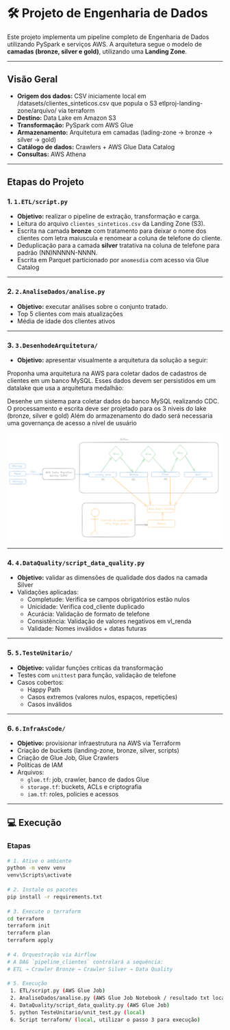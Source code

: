 # 🛠️ Projeto de Engenharia de Dados 

Este projeto implementa um pipeline completo de Engenharia de Dados utilizando PySpark e serviços AWS. A arquitetura segue o modelo de **camadas (bronze, silver e gold)**, utilizando uma **Landing Zone**.

---

## Visão Geral

- **Origem dos dados:** CSV iniciamente local em /datasets/clientes_sinteticos.csv que popula o S3 etlproj-landing-zone/arquivo/ via terraform
- **Destino:** Data Lake em Amazon S3
- **Transformação:** PySpark com AWS Glue
- **Armazenamento:** Arquitetura em camadas (lading-zone → bronze → silver → gold)
- **Catálogo de dados:** Crawlers + AWS Glue Data Catalog
- **Consultas:** AWS Athena

---

## Etapas do Projeto

### 1. `1.ETL/script.py`
- **Objetivo:** realizar o pipeline de extração, transformação e carga.
- Leitura do arquivo `clientes_sinteticos.csv` da Landing Zone (S3).
- Escrita na camada **bronze** com tratamento para deixar o nome dos clientes com letra maiuscula e renomear a coluna de telefone do cliente.
- Deduplicação para a camada **silver** tratativa na coluna de telefone para padrão (NN)NNNNN-NNNN.
- Escrita em Parquet particionado por `anomesdia` com acesso via Glue Catalog

---

### 2. `2.AnaliseDados/analise.py`
- **Objetivo:** executar análises sobre o conjunto tratado.
- Top 5 clientes com mais atualizações
- Média de idade dos clientes ativos

---

### 3. `3.DesenhodeArquitetura/`
- **Objetivo:** apresentar visualmente a arquitetura da solução a seguir:

Proponha uma arquitetura na AWS para coletar dados de cadastros de clientes em um banco MySQL. Esses dados devem ser persistidos em um datalake que usa a arquitetura medalhão:

Desenhe um sistema para coletar dados do banco MySQL realizando CDC.
O processamento e escrita deve ser projetado para os 3 niveis do lake (bronze, silver e gold)
Além do armazenamento do dado será necessaria uma governança de acesso a nível de usuário
 
![Desenho da Arquitetura](desenhoArquitetura/desenho_arquitetura.png)


---

### 4. `4.DataQuality/script_data_quality.py`
- **Objetivo:** validar as dimensões de qualidade dos dados na camada Silver
- Validações aplicadas:
  - Completude: Verifica se campos obrigatórios estão nulos
  - Unicidade: Verifica cod_cliente duplicado
  - Acurácia: Validação de formato de telefone
  - Consistência: Validação de valores negativos em vl_renda
  - Validade: Nomes inválidos + datas futuras

---

### 5. `5.TesteUnitario/`
- **Objetivo:** validar funções críticas da transformação
- Testes com `unittest` para função, validação de telefone
- Casos cobertos:
  - Happy Path
  - Casos extremos (valores nulos, espaços, repetições)
  - Casos inválidos

---

### 6. `6.InfraAsCode/`
-  **Objetivo:** provisionar infraestrutura na AWS via Terraform
- Criação de buckets (landing-zone, bronze, silver, scripts)
- Criação de Glue Job, Glue Crawlers
- Políticas de IAM
- Arquivos:
  - `glue.tf`: job, crawler, banco de dados Glue
  - `storage.tf`: buckets, ACLs e criptografia
  - `iam.tf`: roles, policies e acessos

---

## 💻 Execução 

### Etapas

```bash
# 1. Ative o ambiente
python -m venv venv
venv\Scripts\activate

# 2. Instale os pacotes
pip install -r requirements.txt

# 3. Execute o terraform
cd terraform
terraform init
terraform plan
terraform apply

# 4. Orquestração via Airflow
# A DAG `pipeline_clientes` controlará a sequência:
# ETL → Crawler Bronze → Crawler Silver → Data Quality

# 5. Execução
 1. ETL/script.py (AWS Glue Job)
 2. AnaliseDados/analise.py (AWS Glue Job Notebook / resultado txt local no diretorio analiseDados)
 4. DataQuality/script_data_quality.py (AWS Glue Job)
 5. python TesteUnitario/unit_test.py (local)
 6. Script terraform/ (local, utilizar o passo 3 para execução)
